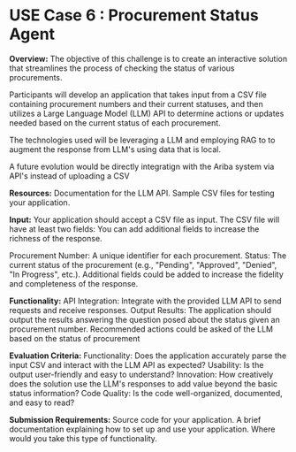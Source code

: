 # USE Case 6 : Procurement Status Agent

**Overview:**
The objective of this challenge is to create an interactive solution that streamlines the process of checking the status of various procurements. 

Participants will develop an application that takes input from a CSV file containing procurement numbers and their current statuses, and then utilizes a Large Language Model (LLM) API to determine actions or updates needed based on the current status of each procurement.

The technologies used will be leveraging a LLM and employing RAG to to augment the response from LLM's using data that is local.

A future evolution would be directly integratign with the Ariba system via API's instead of uploading a CSV

**Resources:**
Documentation for the LLM API.
Sample CSV files for testing your application.

**Input:**
Your application should accept a CSV file as input. The CSV file will have at least two fields:
You can add additional fields to increase the richness of the response.

Procurement Number: A unique identifier for each procurement.
Status: The current status of the procurement (e.g., "Pending", "Approved", "Denied", "In Progress", etc.).
Additional fields could be added to increase the fidelity and completeness of the response.

**Functionality:**
API Integration: Integrate with the provided LLM API to send requests and receive responses. 
Output Results: The application should output the results answering the question posed about the status given an procurement number. 
Recommended actions could be asked of the LLM based on the status of procurement

**Evaluation Criteria:**
Functionality: Does the application accurately parse the input CSV and interact with the LLM API as expected?
Usability: Is the output user-friendly and easy to understand?
Innovation: How creatively does the solution use the LLM's responses to add value beyond the basic status information?
Code Quality: Is the code well-organized, documented, and easy to read?

**Submission Requirements:**
Source code for your application.
A brief documentation explaining how to set up and use your application.
Where would you take this type of functionality.




